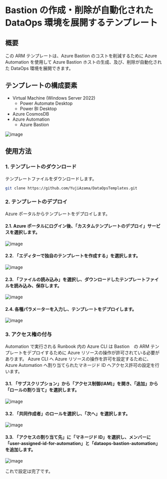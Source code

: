 # Bastion の作成・削除が自動化された DataOps 環境を展開するテンプレート

## 概要

この ARM テンプレートは、Azure Bastion のコストを削減するために Azure Automation を使用して Azure Bastion ホストの生成、及び、削除が自動化された DataOps 環境を展開できます。

## テンプレートの構成要素

- Virtual Machine (Windows Server 2022)
  - Power Automate Desktop
  - Power BI Desktop
- Azure CosmosDB
- Azure Automation
  - Azure Bastion

![image](https://user-images.githubusercontent.com/8349954/170066577-6811aef9-60ef-4872-bd39-6ca7b4b49001.png)

## 使用方法

### 1. テンプレートのダウンロード

テンプレートファイルをダウンロードします。

```bash
git clone https://github.com/YujiAzama/DataOpsTemplates.git
```

### 2. テンプレートのデプロイ

Azure ポータルからテンプレートをデプロイします。

#### 2.1. Azure ポータルにログイン後、「カスタムテンプレートのデプロイ」サービスを選択します。

![image](https://user-images.githubusercontent.com/8349954/170040227-4a654d6a-dc4d-466f-8fc6-c22a043fab92.png)


#### 2.2. 「エディターで独自のテンプレートを作成する」を選択します。

![image](https://user-images.githubusercontent.com/8349954/170040347-9a288aaa-6f96-4ad4-8fae-fff40b58a9e7.png)

#### 2.3. 「ファイルの読み込み」を選択し、ダウンロードしたテンプレートファイルを読み込み、保存します。

![image](https://user-images.githubusercontent.com/8349954/170040690-67c4dd1f-ce27-42b2-a541-d2a8fee57ca5.png)

#### 2.4. 各種パラメーターを入力し、テンプレートをデプロイします。

![image](https://user-images.githubusercontent.com/8349954/170041759-da65b08c-3234-433b-80f9-c53b75c9f4c9.png)

### 3. アクセス権の付与

Automation で実行される Runbook 内の Azure CLI は Bastion　の ARM テンプレートをデプロイするために Azure リソースの操作が許可されている必要があります。
Azure CLI へ Azure リソースの操作を許可を設定するために、Azure Automation へ割り当てられたマネージド ID へアクセス許可の設定を行います。

#### 3.1. 「サブスクリプション」から「アクセス制御(IAM)」を開き、「追加」から「ロールの割り当て」を選択します。

![image](https://user-images.githubusercontent.com/8349954/170046911-a39eb6e2-692d-49ae-8d36-51394de87450.png)

#### 3.2. 「共同作成者」のロールを選択し、「次へ」を選択します。

![image](https://user-images.githubusercontent.com/8349954/170047312-047a7ec6-dbcb-4301-92b2-9d800407070a.png)

#### 3.3. 「アクセスの割り当て先」に「マネージド ID」を選択し、メンバーに「user-assigned-id-for-automation」と「dataops-bastion-automation」を追加します。

![image](https://user-images.githubusercontent.com/8349954/170048048-9faba563-f0df-49db-95c2-c0915c3378e4.png)

これで設定は完了です。
